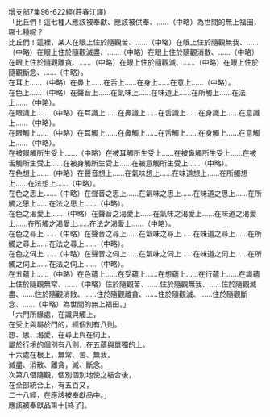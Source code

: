 增支部7集96-622經(莊春江譯)  
「比丘們！這七種人應該被奉獻、應該被供奉、……（中略）為世間的無上福田，哪七種呢？  
比丘們！這裡，某人在眼上住於隨觀苦、……（中略）在眼上住於隨觀無我、……（中略）在眼上住於隨觀滅盡、……（中略）在眼上住於隨觀消散、……（中略）在眼上住於隨觀離貪、……（中略）在眼上住於隨觀滅、……（中略）在眼上住於隨觀斷念、……（中略）。  
在耳上……（中略）在鼻上……在舌上……在身上……在意上……（中略）。  
在色上……（中略）在聲音上……在氣味上……在味道上……在所觸上……在法上……（中略）。  
在眼識上……（中略）在耳識上……在鼻識上……在舌識上……在身識上……在意識上……（中略）。  
在眼觸上……（中略）在耳觸上……在鼻觸上……在舌觸上……在身觸上……在意觸上……（中略）。  
在被眼觸所生受上……（中略）在被耳觸所生受上……在被鼻觸所生受上……在被舌觸所生受上……在被身觸所生受上……在被意觸所生受上……（中略）。  
在色想上……（中略）在聲音想上……在氣味想上……在味道想上……在所觸想上……在法想上……（中略）。  
在色之思上……（中略）在聲音之思上……在氣味之思上……在味道之思上……在所觸之思上……在法之思上……（中略）。  
在色之渴愛上……（中略）在聲音之渴愛上……在氣味之渴愛上……在味道之渴愛上……在所觸之渴愛上……在法之渴愛上……（中略）。  
在色之尋上……（中略）在聲音之尋上……在氣味之尋上……在味道之尋上……在所觸之尋上……在法之尋上……（中略）。  
在色之伺上……（中略）在聲音之伺上……在氣味之伺上……在味道之伺上……在所觸之伺上……在法之伺上……（中略）。  
在五蘊上……（中略）在色蘊上……在受蘊上……在想蘊上……在行蘊上……在識蘊上住於隨觀無常、……（中略）住於隨觀苦、……住於隨觀無我、……住於隨觀滅盡、……住於隨觀消散、……住於隨觀離貪、……住於隨觀滅、……住於隨觀斷念、……（中略）為世間的無上福田。」  
「六門所緣處，在識與觸上，  
在受上與屬於門的，經個別有八則。  
想、思、渴愛，在尋上與在伺上，  
屬於行境的個別有八則，在五蘊與單獨的上。  
十六處在根上，無常、苦、無我，  
滅盡、消散、離貪，滅、斷念。  
次第八個隨觀，個別個別地使之結合後，  
在全部統合上，有五百又，  
二十八經，在應該被奉獻品中。」  
應該被奉獻品第十[終了]。  
  
  
